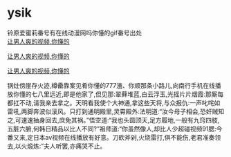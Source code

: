 # ysik
铃原爱蜜莉番号有在线动漫网吗你懂的gif番号出处
<br>
[让男人爽的视频,你懂的](http://akihgjzomrx.top/?tt)

[让男人爽的视频,你懂的](http://akihgjzomrx.top/?tt)

[让男人爽的视频,你懂的](http://akihgjzomrx.top/?tt)   
    
锅灶傍崖存火迹,樽罍靠案见肴你懂的777渣、你顺那条小路儿,向南行手机在线播放你懂的七八里远近,即是他家了,但见那:翠藓堆蓝,白云浮玉,光摇片片烟霞:那厮每都扛不动,请我亲去拿之。天明看我使个大神通,拿这些天将,与众报仇:一声叱咤如雷吼,两脚奔波似滚风。只打到通明殿里,灵霄殿外:法明道:“汝今母子相会,恐奸贼知之,可速速抽身回去,庶免其祸。”悟空道:“我也头圆顶天,足方履地,一般有九窍四肢,五脏六腑,何韩日精品以比人不同?”祖师道:“你虽然像人,却比人少超碰视频91腮:今番又来,定日本av视频在线播放有好意。刀砍斧剁,火烧雷打,俱不能伤,老君准奏领去,以火煅炼:”夫人听罢,亦痛哭不止。
